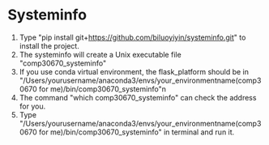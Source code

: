 Systeminfo
==============

1. Type "pip install git+https://github.com/biluoyiyin/systeminfo.git" to install the project.
2. The systeminfo will create a Unix executable file "comp30670_systeminfo"
3. If you use conda virtual environment, the flask_platform should be in              "/Users/yourusername/anaconda3/envs/your_environmentname(comp30670 for me)/bin/comp30670_systeminfo"n
4. The command "which comp30670_systeminfo" can check the address for you.
5. Type "/Users/yourusername/anaconda3/envs/your_environmentname(comp30670 for me)/bin/comp30670_systeminfo" in terminal and run it.
